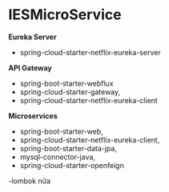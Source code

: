 # IESMicroService

**Eureka Server**

-   spring-cloud-starter-netflix-eureka-server

**API Gateway**

-   spring-boot-starter-webflux
-   spring-cloud-starter-gateway,
-   spring-cloud-starter-netflix-eureka-client

**Microservices**

-   spring-boot-starter-web,
-   spring-cloud-starter-netflix-eureka-client,
-   spring-boot-starter-data-jpa,
-   mysql-connector-java,
-   spring-cloud-starter-openfeign

-lombok nữa
